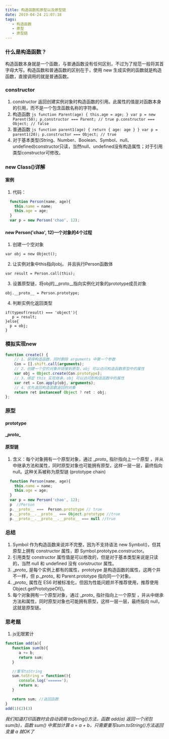```yaml
---
title: 构造函数和原型以及原型链
date: 2019-04-24 21:07:18
tags:
   - 构造函数
   - 原型
   - 原型链
---
```

### 什么是构造函数？
构造函数本身就是一个函数，与普通函数没有任何区别，不过为了规范一般将其首字母大写。构造函数和普通函数的区别在于，使用 new 生成实例的函数就是构造函数，直接调用的就是普通函数。


### constructor
1. constructor 返回创建实例对象时构造函数的引用。此属性的值是对函数本身的引用，而不是一个包含函数名称的字符串。
  1. 构造函数
    ```js
    function Parent(age) {
        this.age = age;
    }
    var p = new Parent(50);
    p.constructor === Parent; // true
    p.constructor === Object; // false
    ```
  2. 普通函数
    ```js
    function parent1(age) {
        return {
            age: age
        }
    }
    var p = parent1(20);
    p.constructor === Object; // true
    ```
2. 对于基本类型(String、Number、Boolean、Symbol、null、undefined)constructor只读，当然null、undefined没有构造属性；对于引用类型constructor可修改。

### new Class()详解
#### 案例
1. 代码：
```js
  function Person(name, age){
    this.name = name;
    this.age = age;
  }
  var p = new Person('chao', 12);
```
#### new Person('chao', 12)一个对象的4个过程
1. 创建一个空对象
```
var obj = new Object();
```
2. 让实例对象中this指向obj， 并且执行Person函数体
```
var result = Person.call(this);
```
3. 设置原型链，将obj的__proto__指向实例化对象的prototype成员对象
```
obj.__proto__ = Person.prototype;
```
4. 判断实例化返回类型
```
if(typeof(result) === 'object'){
   p = result;
}else{
  p = obj;
}
```
### 模拟实现new
```js
function create() {
	// 1、获得构造函数，同时删除 arguments 中第一个参数
    Con = [].shift.call(arguments);
	// 2、创建一个空的对象并链接到原型，obj 可以访问构造函数原型中的属性
    var obj = Object.create(Con.prototype);
	// 3、绑定 this 实现继承，obj 可以访问到构造函数中的属性
    var ret = Con.apply(obj, arguments);
	// 4、优先返回构造函数返回的对象
	return ret instanceof Object ? ret : obj;
};
```
### 原型
#### prototype
#### \__proto\__
#### 原型链
1. 含义：每个对象拥有一个原型对象，通过 \__proto\__ 指针指向上一个原型 ，并从中继承方法和属性，同时原型对象也可能拥有原型，这样一层一层，最终指向 null。这种关系被称为原型链 (prototype chain)
```js
  function Person(name, age){
    this.name = name;
    this.age = age;
  }
  var p = new Person('chao', 12);
  p  //Person
  p.__proto__ ===  Person.prototype // true
  p.__proto__.__proto__ === Object.prototype //true  
  p.__proto__.__proto__.__proto__ === null //true
```


### 总结
1. Symbol 作为构造函数来说并不完整，因为不支持语法 new Symbol()，但其原型上拥有 constructor 属性，即 Symbol.prototype.constructor。
2. 引用类型 constructor 属性值是可以修改的，但是对于基本类型来说是只读的，当然 null 和 undefined 没有 constructor 属性。
3. \__proto\__ 是每个实例上都有的属性，prototype 是构造函数的属性，这两个并不一样，但 p.\__proto\__ 和 Parent.prototype 指向同一个对象。
4. \__proto\__ 属性在 ES6 时被标准化，但因为性能问题并不推荐使用，推荐使用 Object.getPrototypeOf()。
5. 每个对象拥有一个原型对象，通过 \__proto\__ 指针指向上一个原型 ，并从中继承方法和属性，同时原型对象也可能拥有原型，这样一层一层，最终指向 null，这就是原型链。


### 思考题
1. js无限累计
```js
function add(a){
   function sum(b){
      a += b;
      return sum;
   }

   //重写toString
   sum.toString = function(){
      console.log('======');
      return a;
   }

   return sum; //返回函数
}
add(1)(2)(3)
```
*我们知道打印函数时会自动调用 toString()方法，函数 add(a) 返回一个闭包 sum(b)，函数 sum() 中累加计算 a = a + b，只需要重写sum.toString()方法返回变量 a 就OK了*